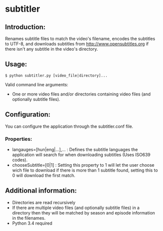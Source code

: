 subtitler
=========

Introduction:
-------------
Renames subtitle files to match the video's filename, encodes the subtitles to UTF-8,
and downloads subtitles from http://www.opensubtitles.org if there isn't any subtitle
in the video's directory.

Usage:
------
```
$ python subtitler.py [video_file|directory]...
```
Valid command line arguments:
* One or more video files and/or directories containing video files (and optionally subtitle files).

Configuration:
--------------
You can configure the application through the subtitler.conf file.

### Properties: ###
* langauges=[hun|eng|...],... : Defines the subtitle languages the application will search for when downloading subtitles (Uses ISO639 codes).
* chooseSubtitle=[0|1] : Setting this property to 1 will let the user choose wich file to download if there is more than 1 subtitle found,
  setting this to 0 will download the first match.

Additional information:
-----------------------
* Directories are read recursively
* If there are multiple video files (and optionally subtitle files) in a directory then they will be matched by season and episode information
  in the filenames.
* Python 3.4 required
